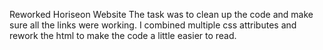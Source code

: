 Reworked Horiseon Website
 The task was to clean up the code and make sure all the links were working.
I combined multiple css attributes and rework the html to make the code a little easier to read.
